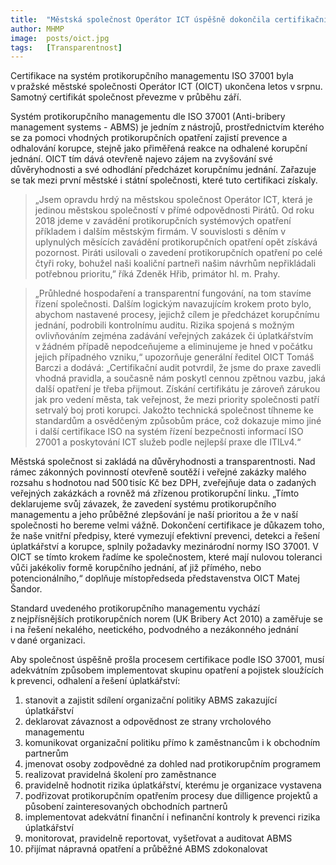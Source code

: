```yaml
---
title:  "Městská společnost Operátor ICT úspěšně dokončila certifikační audit systému protikorupčního managementu"
author: MHMP
image:  posts/oict.jpg
tags:   [Transparentnost]
---
```

 
Certifikace na systém protikorupčního managementu ISO 37001 byla v pražské městské společnosti Operátor ICT (OICT) ukončena letos v srpnu. Samotný certifikát společnost převezme v průběhu září. 

Systém protikorupčního managementu dle ISO 37001 (Anti-bribery management systems - ABMS) je jedním z nástrojů, prostřednictvím kterého se za pomoci vhodných protikorupčních opatření zajistí prevence a odhalování korupce, stejně jako přiměřená reakce na odhalené korupční jednání. OICT tím dává otevřeně najevo zájem na zvyšování své důvěryhodnosti a své odhodlání předcházet korupčnímu jednání. Zařazuje se tak mezi první městské i státní společnosti, které tuto certifikaci získaly.  

> „Jsem opravdu hrdý na městskou společnost Operátor ICT, která je jedinou městskou společností v přímé odpovědnosti Pirátů. Od roku 2018 jdeme v zavádění protikorupčních systémových opatření příkladem i dalším městským firmám. V souvislosti s děním v uplynulých měsících zavádění protikorupčních opatření opět získává pozornost. Piráti usilovali o zavedení protikorupčních opatření po celé čtyři roky, bohužel naši koaliční partneři našim návrhům nepřikládali potřebnou prioritu,” říká Zdeněk Hřib, primátor hl. m. Prahy. 

> „Průhledné hospodaření a transparentní fungování, na tom stavíme řízení společnosti. Dalším logickým navazujícím krokem proto bylo, abychom nastavené procesy, jejichž cílem je předcházet korupčnímu jednání, podrobili kontrolnímu auditu. Rizika spojená s možným ovlivňováním zejména zadávání veřejných zakázek či úplatkářstvím v žádném případě nepodceňujeme a eliminujeme je hned v počátku jejich případného vzniku,“ upozorňuje generální ředitel OICT Tomáš Barczi a dodává: „Certifikační audit potvrdil, že jsme do praxe zavedli vhodná pravidla, a současně nám poskytl cennou zpětnou vazbu, jaká další opatření je třeba přijmout. Získání certifikátu je zároveň zárukou jak pro vedení města, tak veřejnost, že mezi priority společnosti patří setrvalý boj proti korupci. Jakožto technická společnost tíhneme ke standardům a osvědčeným způsobům práce, což dokazuje mimo jiné i další certifikace ISO na systém řízení bezpečnosti informací ISO 27001 a poskytování ICT služeb podle nejlepší praxe dle ITILv4.“ 

Městská společnost si zakládá na důvěryhodnosti a transparentnosti. Nad rámec zákonných povinností otevřeně soutěží i veřejné zakázky malého rozsahu s hodnotou nad 500 tisíc Kč bez DPH, zveřejňuje data o zadaných veřejných zakázkách a rovněž má zřízenou protikorupční linku. „Tímto deklarujeme svůj závazek, že zavedení systému protikorupčního managementu a jeho průběžné zlepšování je naší prioritou a že v naší společnosti ho bereme velmi vážně. Dokončení certifikace je důkazem toho, že naše vnitřní předpisy, které vymezují efektivní prevenci, detekci a řešení úplatkářství a korupce, splnily požadavky mezinárodní normy ISO 37001. V OICT se tímto krokem řadíme ke společnostem, které mají nulovou toleranci vůči jakékoliv formě korupčního jednání, ať již přímého, nebo potencionálního,“ doplňuje místopředseda představenstva OICT Matej Šandor. 

Standard uvedeného protikorupčního managementu vychází z nejpřísnějších protikorupčních norem (UK Bribery Act 2010) a zaměřuje se i na řešení nekalého, neetického, podvodného a nezákonného jednání v dané organizaci.  

Aby společnost úspěšně prošla procesem certifikace podle ISO 37001, musí adekvátním způsobem implementovat skupinu opatření a pojistek sloužících k prevenci, odhalení a řešení úplatkářství: 

1.    stanovit a zajistit sdílení organizační politiky ABMS zakazující úplatkářství
2.    deklarovat závaznost a odpovědnost ze strany vrcholového managementu
3.    komunikovat organizační politiku přímo k zaměstnancům i k obchodním partnerům
4.    jmenovat osoby zodpovědné za dohled nad protikorupčním programem
5.    realizovat pravidelná školení pro zaměstnance
6.    pravidelně hodnotit rizika úplatkářství, kterému je organizace vystavena
7.    podřizovat protikorupčním opatřením procesy due dilligence projektů a působení zainteresovaných obchodních partnerů
8.    implementovat adekvátní finanční i nefinanční kontroly k prevenci rizika úplatkářství
9.    monitorovat, pravidelně reportovat, vyšetřovat a auditovat ABMS
10.   přijímat nápravná opatření a průběžné ABMS zdokonalovat

